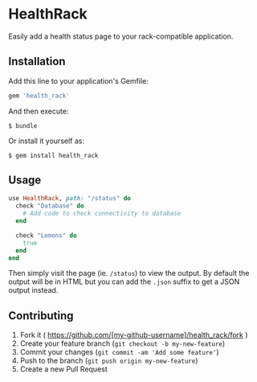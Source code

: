 # HealthRack

Easily add a health status page to your rack-compatible application.

## Installation

Add this line to your application's Gemfile:

```ruby
gem 'health_rack'
```

And then execute:

    $ bundle

Or install it yourself as:

    $ gem install health_rack

## Usage

```ruby
use HealthRack, path: "/status" do
  check "Database" do
    # Add code to check connectivity to database
  end

  check "Lemons" do
    true
  end
end
```

Then simply visit the page (ie. `/status`) to view the output. By default the output will be in HTML but you can add the `.json` suffix to get a JSON output instead.

## Contributing

1. Fork it ( https://github.com/[my-github-username]/health_rack/fork )
2. Create your feature branch (`git checkout -b my-new-feature`)
3. Commit your changes (`git commit -am 'Add some feature'`)
4. Push to the branch (`git push origin my-new-feature`)
5. Create a new Pull Request
